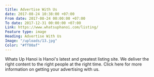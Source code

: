 ```yaml
---
title: Advertise With Us
date: 2017-08-24 10:38:00 +07:00
From date: 2017-08-24 00:00:00 +07:00
To date: 2017-12-31 00:00:00 +07:00
Link: https://www.whatsuphanoi.com/listing/
Feature type: image
Heading: Advertise With Us
Image: "/uploads/13.jpg"
Color: "#ff00af"
---
```


Whats Up Hanoi is Hanoi's latest and greatest listing site. We deliver the right content to the right people at the right time. Click here for more information on getting your advertising with us.